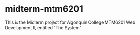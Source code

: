 # midterm-mtm6201
This is the Midterm project for Algonquin College MTM6201 Web Development II, entitled "The System"
